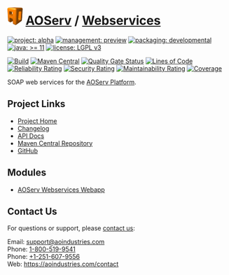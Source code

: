 # [<img src="ao-logo.png" alt="AO Logo" width="35" height="40">](https://github.com/ao-apps) [AOServ](https://aoindustries.com/aoserv/) / [Webservices](https://github.com/ao-apps/aoserv-webservices)

[![project: alpha](https://aoindustries.com/ao-badges/project-alpha.svg)](https://aoindustries.com/life-cycle#project-alpha)
[![management: preview](https://aoindustries.com/ao-badges/management-preview.svg)](https://aoindustries.com/life-cycle#management-preview)
[![packaging: developmental](https://aoindustries.com/ao-badges/packaging-developmental.svg)](https://aoindustries.com/life-cycle#packaging-developmental)  
[![java: &gt;= 11](https://aoindustries.com/ao-badges/java-11.svg)](https://docs.oracle.com/en/java/javase/11/docs/api/)
[![license: LGPL v3](https://aoindustries.com/ao-badges/license-lgpl-3.0.svg)](https://www.gnu.org/licenses/lgpl-3.0)

[![Build](https://github.com/ao-apps/aoserv-webservices/workflows/Build/badge.svg?branch=master)](https://github.com/ao-apps/aoserv-webservices/actions?query=workflow%3ABuild)
[![Maven Central](https://maven-badges.herokuapp.com/maven-central/com.aoindustries/aoserv-webservices/badge.svg)](https://maven-badges.herokuapp.com/maven-central/com.aoindustries/aoserv-webservices)
[![Quality Gate Status](https://sonarcloud.io/api/project_badges/measure?branch=master&project=com.aoapps.platform%3Aaoapps-webservices&metric=alert_status)](https://sonarcloud.io/dashboard?branch=master&id=com.aoapps.platform%3Aaoapps-webservices)
[![Lines of Code](https://sonarcloud.io/api/project_badges/measure?branch=master&project=com.aoapps.platform%3Aaoapps-webservices&metric=ncloc)](https://sonarcloud.io/component_measures?branch=master&id=com.aoapps.platform%3Aaoapps-webservices&metric=ncloc)  
[![Reliability Rating](https://sonarcloud.io/api/project_badges/measure?branch=master&project=com.aoapps.platform%3Aaoapps-webservices&metric=reliability_rating)](https://sonarcloud.io/component_measures?branch=master&id=com.aoapps.platform%3Aaoapps-webservices&metric=Reliability)
[![Security Rating](https://sonarcloud.io/api/project_badges/measure?branch=master&project=com.aoapps.platform%3Aaoapps-webservices&metric=security_rating)](https://sonarcloud.io/component_measures?branch=master&id=com.aoapps.platform%3Aaoapps-webservices&metric=Security)
[![Maintainability Rating](https://sonarcloud.io/api/project_badges/measure?branch=master&project=com.aoapps.platform%3Aaoapps-webservices&metric=sqale_rating)](https://sonarcloud.io/component_measures?branch=master&id=com.aoapps.platform%3Aaoapps-webservices&metric=Maintainability)
[![Coverage](https://sonarcloud.io/api/project_badges/measure?branch=master&project=com.aoapps.platform%3Aaoapps-webservices&metric=coverage)](https://sonarcloud.io/component_measures?branch=master&id=com.aoapps.platform%3Aaoapps-webservices&metric=Coverage)

SOAP web services for the [AOServ Platform](https://aoindustries.com/aoserv/).

## Project Links
* [Project Home](https://aoindustries.com/aoserv/webservices/)
* [Changelog](https://aoindustries.com/aoserv/webservices/changelog)
* [API Docs](https://aoindustries.com/aoserv/webservices/apidocs/)
* [Maven Central Repository](https://central.sonatype.com/artifact/com.aoindustries/aoserv-webservices)
* [GitHub](https://github.com/ao-apps/aoserv-webservices)

## Modules
* [AOServ Webservices Webapp](https://github.com/ao-apps/aoserv-webservices-webapp)

## Contact Us
For questions or support, please [contact us](https://aoindustries.com/contact):

Email: [support@aoindustries.com](mailto:support@aoindustries.com)  
Phone: [1-800-519-9541](tel:1-800-519-9541)  
Phone: [+1-251-607-9556](tel:+1-251-607-9556)  
Web: https://aoindustries.com/contact
